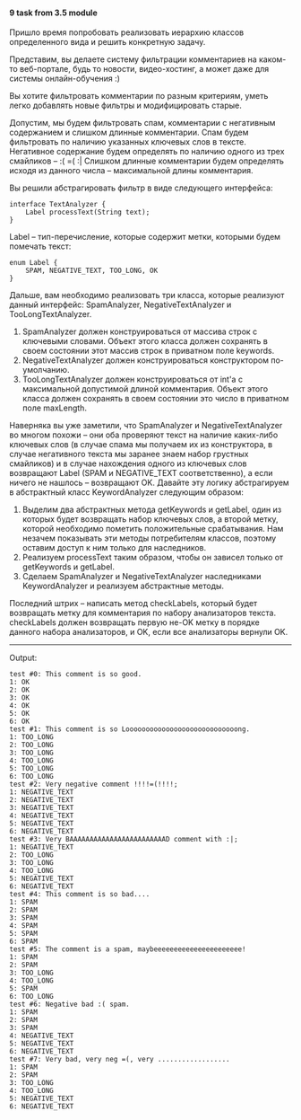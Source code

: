 #### 9 task from 3.5 module
Пришло время попробовать реализовать иерархию классов определенного вида и решить конкретную задачу.

Представим, вы делаете систему фильтрации комментариев на каком-то веб-портале, будь то новости, видео-хостинг, а может даже для системы онлайн-обучения :)

Вы хотите фильтровать комментарии по разным критериям, уметь легко добавлять новые фильтры и модифицировать старые.

Допустим, мы будем фильтровать спам, комментарии с негативным содержанием и слишком длинные комментарии.
Спам будем фильтровать по наличию указанных ключевых слов в тексте. 
Негативное содержание будем определять по наличию одного из трех смайликов – :( =( :|
Слишком длинные комментарии будем определять исходя из данного числа – максимальной длины комментария.

Вы решили абстрагировать фильтр в виде следующего интерфейса:
```
interface TextAnalyzer {
    Label processText(String text);
}
```
Label – тип-перечисление, которые содержит метки, которыми будем помечать текст:
```
enum Label {
    SPAM, NEGATIVE_TEXT, TOO_LONG, OK
}
```
Дальше, вам необходимо реализовать три класса, которые реализуют данный интерфейс: SpamAnalyzer, NegativeTextAnalyzer и TooLongTextAnalyzer.
1) SpamAnalyzer должен конструироваться от массива строк с ключевыми словами. Объект этого класса должен сохранять в своем состоянии этот массив строк в приватном поле keywords.
2) NegativeTextAnalyzer должен конструироваться конструктором по-умолчанию.
3) TooLongTextAnalyzer должен конструироваться от int'а с максимальной допустимой длиной комментария. Объект этого класса должен сохранять в своем состоянии это число в приватном поле maxLength.

Наверняка вы уже заметили, что SpamAnalyzer и NegativeTextAnalyzer во многом похожи – они оба проверяют текст на наличие каких-либо ключевых слов (в случае спама мы получаем их из конструктора, в случае негативного текста мы заранее знаем набор грустных смайликов) и в случае нахождения одного из ключевых слов возвращают  Label (SPAM и NEGATIVE_TEXT соответственно), а если ничего не нашлось – возвращают OK.
Давайте эту логику абстрагируем в абстрактный класс KeywordAnalyzer следующим образом:
1) Выделим два абстрактных метода getKeywords и getLabel, один из которых будет возвращать набор ключевых слов, а второй метку, которой необходимо пометить положительные срабатывания. Нам незачем показывать эти методы потребителям классов, поэтому оставим доступ к ним только для наследников.
2) Реализуем processText таким образом, чтобы он зависел только от getKeywords и getLabel.
3) Сделаем SpamAnalyzer и NegativeTextAnalyzer наследниками KeywordAnalyzer и реализуем абстрактные методы.

Последний штрих – написать метод checkLabels, который будет возвращать метку для комментария по набору анализаторов текста. checkLabels должен возвращать первую не-OK метку в порядке данного набора анализаторов, и OK, если все анализаторы вернули OK.

---------------------------------------------------------------------------------------------------
Output:
```
test #0: This comment is so good.
1: OK
2: OK
3: OK
4: OK
5: OK
6: OK
test #1: This comment is so Loooooooooooooooooooooooooooong.
1: TOO_LONG
2: TOO_LONG
3: TOO_LONG
4: TOO_LONG
5: TOO_LONG
6: TOO_LONG
test #2: Very negative comment !!!!=(!!!!;
1: NEGATIVE_TEXT
2: NEGATIVE_TEXT
3: NEGATIVE_TEXT
4: NEGATIVE_TEXT
5: NEGATIVE_TEXT
6: NEGATIVE_TEXT
test #3: Very BAAAAAAAAAAAAAAAAAAAAAAAAD comment with :|;
1: NEGATIVE_TEXT
2: TOO_LONG
3: TOO_LONG
4: TOO_LONG
5: NEGATIVE_TEXT
6: NEGATIVE_TEXT
test #4: This comment is so bad....
1: SPAM
2: SPAM
3: SPAM
4: SPAM
5: SPAM
6: SPAM
test #5: The comment is a spam, maybeeeeeeeeeeeeeeeeeeeeee!
1: SPAM
2: SPAM
3: TOO_LONG
4: TOO_LONG
5: SPAM
6: TOO_LONG
test #6: Negative bad :( spam.
1: SPAM
2: SPAM
3: SPAM
4: NEGATIVE_TEXT
5: NEGATIVE_TEXT
6: NEGATIVE_TEXT
test #7: Very bad, very neg =(, very ..................
1: SPAM
2: SPAM
3: TOO_LONG
4: TOO_LONG
5: NEGATIVE_TEXT
6: NEGATIVE_TEXT
```

